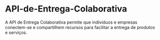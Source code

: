 # API-de-Entrega-Colaborativa
 A API de Entrega Colaborativa permite que indivíduos e empresas conectem-se e compartilhem recursos para facilitar a entrega de produtos e serviços.

